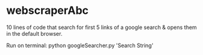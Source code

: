 # webscraperAbc
10 lines of code that search for first 5 links of a google search &amp; opens them in the default browser.

Run on terminal:
python googleSearcher.py 'Search String'
